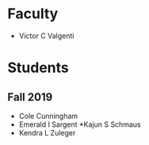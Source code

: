 # Faculty

* Victor C Valgenti

# Students

## Fall 2019

* Cole Cunningham
* Emerald I Sargent
*Kajun S Schmaus
* Kendra L Zuleger